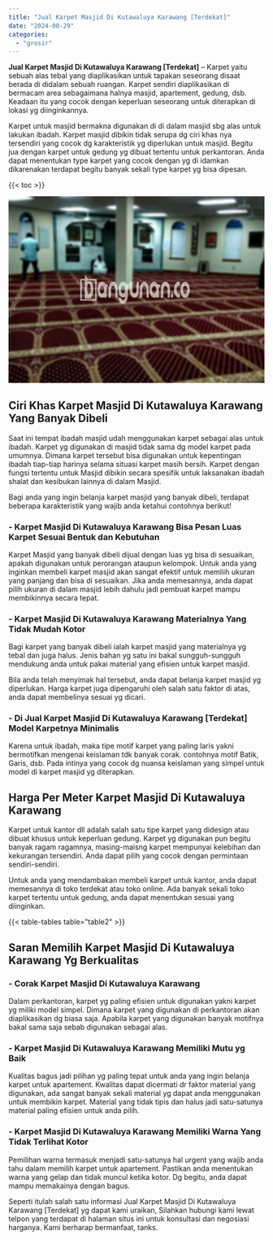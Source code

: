 ```yaml
---
title: "Jual Karpet Masjid Di Kutawaluya Karawang [Terdekat]"
date: "2024-08-29"
categories: 
  - "grosir"
---
```


**Jual Karpet Masjid Di Kutawaluya Karawang \[Terdekat\]** – Karpet yaitu sebuah alas tebal yang diaplikasikan untuk tapakan seseorang disaat berada di didalam sebuah ruangan. Karpet sendiri diaplikasikan di bermacam area sebagaimana halnya masjid, apartement, gedung, dsb. Keadaan itu yang cocok dengan keperluan seseorang untuk diterapkan di lokasi yg diinginkannya.

Karpet untuk masjid bermakna digunakan di di dalam masjid sbg alas untuk lakukan ibadah. Karpet masjid dibikin tidak serupa dg ciri khas nya tersendiri yang cocok dg karakteristik yg diperlukan untuk masjid. Begitu jua dengan karpet untuk gedung yg dibuat tertentu untuk perkantoran. Anda dapat menentukan type karpet yang cocok dengan yg di idamkan dikarenakan terdapat begitu banyak sekali type karpet yg bisa dipesan.

{{< toc >}}

![Jual Karpet Masjid Di Kutawaluya Karawang [Terdekat]](/images/grosir-karpet-murah-63.png)

## Ciri Khas Karpet Masjid Di Kutawaluya Karawang Yang Banyak Dibeli

Saat ini tempat ibadah masjid udah menggunakan karpet sebagai alas untuk ibadah. Karpet yg digunakan di masjid tidak sama dg model karpet pada umumnya. Dimana karpet tersebut bisa digunakan untuk kepentingan ibadah tiap-tiap harinya selama situasi karpet masih bersih. Karpet dengan fungsi tertentu untuk Masjid dibikin secara spesifik untuk laksanakan ibadah shalat dan kesibukan lainnya di dalam Masjid.

Bagi anda yang ingin belanja karpet masjid yang banyak dibeli, terdapat beberapa karakteristik yang wajib anda ketahui contohnya berikut!

### \- Karpet Masjid Di Kutawaluya Karawang Bisa Pesan Luas Karpet Sesuai Bentuk dan Kebutuhan

Karpet Masjid yang banyak dibeli dijual dengan luas yg bisa di sesuaikan, apakah digunakan untuk perorangan ataupun kelompok. Untuk anda yang inginkan membeli karpet masjid akan sangat efektif untuk memliih ukuran yang panjang dan bisa di sesuaikan. Jika anda memesannya, anda dapat pilih ukuran di dalam masjid lebih dahulu jadi pembuat karpet mampu membikinnya secara tepat.

### \- Karpet Masjid Di Kutawaluya Karawang Materialnya Yang Tidak Mudah Kotor

Bagi karpet yang banyak dibeli ialah karpet masjid yang materialnya yg tebal dan juga halus. Jenis bahan yg satu ini bakal sungguh-sungguh mendukung anda untuk pakai material yang efisien untuk karpet masjid.

Bila anda telah menyimak hal tersebut, anda dapat belanja karpet masjid yg diperlukan. Harga karpet juga dipengaruhi oleh salah satu faktor di atas, anda dapat membelinya sesuai yg dicari.

### \- Di Jual Karpet Masjid Di Kutawaluya Karawang \[Terdekat\] Model Karpetnya Minimalis

Karena untuk ibadah, maka tipe motif karpet yang paling laris yakni bermotifkan mengenai keislaman tdk banyak corak. contohnya motif Batik, Garis, dsb. Pada intinya yang cocok dg nuansa keislaman yang simpel untuk model di karpet masjid yg diterapkan.

## Harga Per Meter Karpet Masjid Di Kutawaluya Karawang

Karpet untuk kantor dll adalah salah satu tipe karpet yang didesign atau dibuat khusus untuk keperluan gedung. Karpet yg digunakan pun begitu banyak ragam ragamnya, masing-maisng karpet mempunyai kelebihan dan kekurangan tersendiri. Anda dapat pilih yang cocok dengan permintaan sendiri-sendiri.

Untuk anda yang mendambakan membeli karpet untuk kantor, anda dapat memesannya di toko terdekat atau toko online. Ada banyak sekali toko karpet tertentu untuk gedung, anda dapat menentukan sesuai yang diinginkan.

{{< table-tables table="table2" >}}

## Saran Memilih Karpet Masjid Di Kutawaluya Karawang Yg Berkualitas

### \- Corak Karpet Masjid Di Kutawaluya Karawang

Dalam perkantoran, karpet yg paling efisien untuk digunakan yakni karpet yg miliki model simpel. Dimana karpet yang digunakan di perkantoran akan diaplikasikan dg biasa saja. Apabila karpet yang digunakan banyak motifnya bakal sama saja sebab digunakan sebagai alas.

### \- Karpet Masjid Di Kutawaluya Karawang Memiliki Mutu yg Baik

Kualitas bagus jadi pilihan yg paling tepat untuk anda yang ingin belanja karpet untuk apartement. Kwalitas dapat dicermati dr faktor material yang digunakan, ada sangat banyak sekali material yg dapat anda menggunakan untuk membikin karpet. Material yang tidak tipis dan halus jadi satu-satunya material paling efisien untuk anda pilih.

### \- Karpet Masjid Di Kutawaluya Karawang Memiliki Warna Yang Tidak Terlihat Kotor

Pemilihan warna termasuk menjadi satu-satunya hal urgent yang wajib anda tahu dalam memilih karpet untuk apartement. Pastikan anda menentukan warna yang gelap dan tidak muncul ketika kotor. Dg begitu, anda dapat mampu memakainya dengan bagus.

Seperti itulah salah satu informasi Jual Karpet Masjid Di Kutawaluya Karawang \[Terdekat\] yg dapat kami uraikan, Silahkan hubungi kami lewat telpon yang terdapat di halaman situs ini untuk konsultasi dan negosiasi harganya. Kami berharap bermanfaat, tanks.
